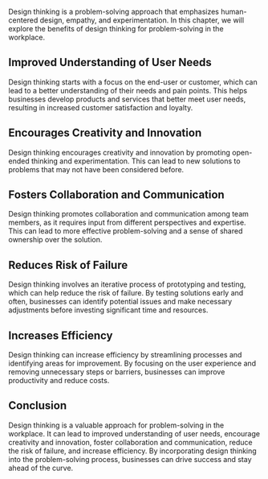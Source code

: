
Design thinking is a problem-solving approach that emphasizes human-centered design, empathy, and experimentation. In this chapter, we will explore the benefits of design thinking for problem-solving in the workplace.

Improved Understanding of User Needs
------------------------------------

Design thinking starts with a focus on the end-user or customer, which can lead to a better understanding of their needs and pain points. This helps businesses develop products and services that better meet user needs, resulting in increased customer satisfaction and loyalty.

Encourages Creativity and Innovation
------------------------------------

Design thinking encourages creativity and innovation by promoting open-ended thinking and experimentation. This can lead to new solutions to problems that may not have been considered before.

Fosters Collaboration and Communication
---------------------------------------

Design thinking promotes collaboration and communication among team members, as it requires input from different perspectives and expertise. This can lead to more effective problem-solving and a sense of shared ownership over the solution.

Reduces Risk of Failure
-----------------------

Design thinking involves an iterative process of prototyping and testing, which can help reduce the risk of failure. By testing solutions early and often, businesses can identify potential issues and make necessary adjustments before investing significant time and resources.

Increases Efficiency
--------------------

Design thinking can increase efficiency by streamlining processes and identifying areas for improvement. By focusing on the user experience and removing unnecessary steps or barriers, businesses can improve productivity and reduce costs.

Conclusion
----------

Design thinking is a valuable approach for problem-solving in the workplace. It can lead to improved understanding of user needs, encourage creativity and innovation, foster collaboration and communication, reduce the risk of failure, and increase efficiency. By incorporating design thinking into the problem-solving process, businesses can drive success and stay ahead of the curve.
